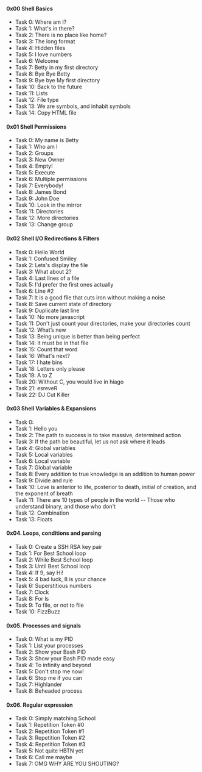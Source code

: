 <h4>0x00 Shell Basics</h4>

* Task 0: Where am I?
* Task 1: What's in there?
* Task 2: There is no place like home?
* Task 3: The long format
* Task 4: Hidden files
* Task 5: I love numbers
* Task 6: Welcome
* Task 7: Betty in my first directory
* Task 8: Bye Bye Betty
* Task 9: Bye bye My first directory
* Task 10: Back to the future
* Task 11: Lists
* Task 12: File type
* Task 13: We are symbols, and inhabit symbols
* Task 14: Copy HTML file

<h4>0x01 Shell Permissions</h4>

* Task 0: My name is Betty
* Task 1: Who am I
* Task 2: Groups
* Task 3: New Owner
* Task 4: Empty!
* Task 5: Execute
* Task 6: Multiple permissions
* Task 7: Everybody!
* Task 8: James Bond
* Task 9: John Doe
* Task 10: Look in the mirror
* Task 11: Directories
* Task 12: More directories
* Task 13: Change group

<h4>0x02 Shell I/O Redirections & Filters</h4>

* Task 0: Hello World
* Task 1: Confused Smiley
* Task 2: Lets's display the file
* Task 3: What about 2?
* Task 4: Last lines of a file
* Task 5: I'd prefer the first ones actually
* Task 6: Line #2
* Task 7: It is a good file that cuts iron without making a noise
* Task 8: Save current state of directory
* Task 9: Duplicate last line
* Task 10: No more javascript
* Task 11: Don't just count your directories, make your directories count
* Task 12: What’s new
* Task 13: Being unique is better than being perfect
* Task 14: It must be in that file
* Task 15: Count that word
* Task 16: What's next?
* Task 17: I hate bins
* Task 18: Letters only please
* Task 19: A to Z
* Task 20: Without C, you would live in hiago
* Task 21: esreveR
* Task 22: DJ Cut Killer

<h4>0x03 Shell Variables & Expansions</h4>

* Task 0: <o>
* Task 1: Hello you
* Task 2: The path to success is to take massive, determined action
* Task 3: If the path be beautiful, let us not ask where it leads
* Task 4: Global variables
* Task 5: Local variables
* Task 6: Local variable
* Task 7: Global variable
* Task 8: Every addition to true knowledge is an addition to human power
* Task 9: Divide and rule
* Task 10: Love is anterior to life, posterior to death, initial of creation, and the exponent of breath
* Task 11: There are 10 types of people in the world -- Those who understand binary, and those who don't
* Task 12: Combination
* Task 13: Floats

#### 0x04. Loops, conditions and parsing
* Task 0: Create a SSH RSA key pair
* Task 1: For Best School loop
* Task 2: While Best School loop 
* Task 3: Until Best School loop
* Task 4: If 9, say Hi!
* Task 5: 4 bad luck, 8 is your chance
* Task 6: Superstitious numbers
* Task 7: Clock
* Task 8: For ls
* Task 9: To file, or not to file
* Task 10: FizzBuzz

#### 0x05. Processes and signals
* Task 0: What is my PID
* Task 1: List your processes
* Task 2: Show your Bash PID
* Task 3: Show your Bash PID made easy
* Task 4: To infinity and beyond
* Task 5: Don't stop me now!
* Task 6: Stop me if you can
* Task 7: Highlander
* Task 8: Beheaded process

#### 0x06. Regular expression
* Task 0: Simply matching School
* Task 1: Repetition Token #0
* Task 2: Repetition Token #1
* Task 3: Repetition Token #2
* Task 4: Repetition Token #3
* Task 5: Not quite HBTN yet
* Task 6: Call me maybe
* Task 7: OMG WHY ARE YOU SHOUTING?

